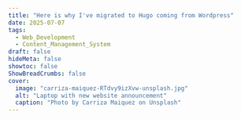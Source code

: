 ```yaml
---
title: "Here is why I've migrated to Hugo coming from Wordpress"
date: 2025-07-07
tags:
  - Web_Development
  - Content_Management_System
draft: false
hideMeta: false
showtoc: false
ShowBreadCrumbs: false
cover:
  image: "carriza-maiquez-RTdvy9izXvw-unsplash.jpg"
  alt: "Laptop with new website announcement"
  caption: "Photo by Carriza Maiquez on Unsplash"
---
```



